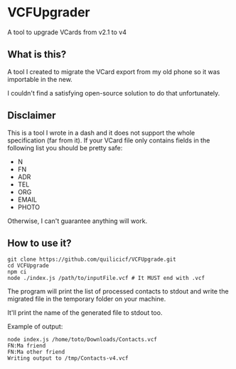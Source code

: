 # VCFUpgrader

A tool to upgrade VCards from v2.1 to v4

## What is this?

A tool I created to migrate the VCard export from my old phone so it was importable in the new.

I couldn't find a satisfying open-source solution to do that unfortunately.

## Disclaimer

This is a tool I wrote in a dash and it does not support the whole specification (far from it). If your VCard file only contains fields in the following list you should be pretty safe:

* N
* FN
* ADR
* TEL
* ORG
* EMAIL
* PHOTO

Otherwise, I can't guarantee anything will work.

## How to use it?

```shell
git clone https://github.com/quilicicf/VCFUpgrade.git
cd VCFUpgrade
npm ci
node ./index.js /path/to/inputFile.vcf # It MUST end with .vcf
```

The program will print the list of processed contacts to stdout and write the migrated file in the temporary folder on your machine.

It'll print the name of the generated file to stdout too.

Example of output:

```
node index.js /home/toto/Downloads/Contacts.vcf
FN:Ma friend
FN:Ma other friend
Writing output to /tmp/Contacts-v4.vcf
```

